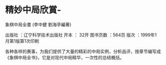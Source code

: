 # 精妙中局欣賞-

象棋中局全書 (李中健 劉海亭編著)

出版社 ：辽宁科学技术出版社
开本 ：	32开
图书页数 ：564页
版次 ：1999年1月第1版第1次印刷

各种各样的赛事，为我们提供了大量的精彩的中局实例，分析品评，按章节编写成《象棋中局全书》，它是对现代中局精华，一次性的总结概括。